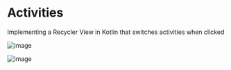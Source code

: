 # Activities
Implementing a Recycler View in Kotlin that switches activities when clicked


![image](https://user-images.githubusercontent.com/89669624/156945535-b6cc77dc-d237-44fc-8ada-07196e1ea3ba.png)

![image](https://user-images.githubusercontent.com/89669624/156948330-f71b84f5-4d17-47c5-8c50-21dd94f6b3ad.png)


